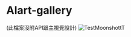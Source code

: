 ﻿# AIart-gallery
 (此檔案沒附API跟主視覺設計)
 ![TestMoonshottT](https://github.com/seanjim98745/AIart-gallery/assets/48921801/01dc200f-4fc5-44b4-9697-54ff2e4545b8)

